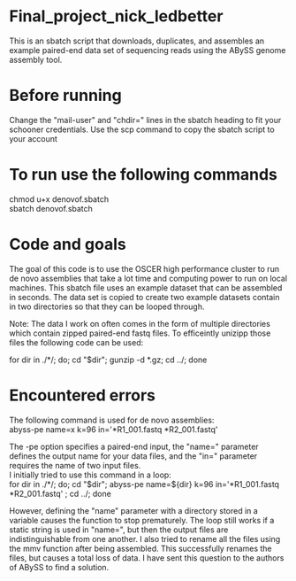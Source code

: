 # Final_project_nick_ledbetter
This is an sbatch script that downloads, duplicates, and assembles an example paired-end data set of sequencing reads using the ABySS genome assembly tool.
# Before running
Change the "mail-user" and "chdir=" lines in the sbatch heading to fit your schooner credentials. Use the scp command to copy the sbatch script to your account
# To run use the following commands 
chmod u+x denovof.sbatch  
sbatch denovof.sbatch
# Code and goals
The goal of this code is to use the OSCER high performance cluster to run de novo assemblies that take a lot time and computing power to run on local machines. This sbatch file uses an example dataset that can be assembled in seconds. The data set is copied to create two example datasets contain in two directories so that they can be looped through.  

Note: The data I work on often comes in the form of multiple directories which contain zipped paired-end fastq files. To efficeintly unizipp those files the following code can be used:  

for dir in ./*/;
do; 
cd "$dir";
gunzip -d *.gz;
cd ../;
done

# Encountered errors
The following command is used for de novo assemblies:  
abyss-pe name=x k=96 in='*R1_001.fastq *R2_001.fastq'  

The -pe option specifies a paired-end input, the "name=" parameter defines the output name for your data files, and the "in=" parameter requires the name of two input files.  
I initially tried to use this command in a loop:  
for dir in ./*/;
do; 
cd "$dir";
abyss-pe name=${dir} k=96 in='*R1_001.fastq *R2_001.fastq' ;
cd ../;
done  

However, defining the "name" parameter with a directory stored in a variable causes the function to stop prematurely. The loop still works if a static string is used in "name=", but then the output files are indistinguishable from one another. I also tried to rename all the files using the mmv function after being assembled. This successfully renames the files, but causes a total loss of data. I have sent this question to the authors of ABySS to find a solution. 

